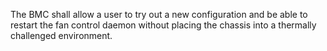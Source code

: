 The BMC shall allow a user to try out a new configuration and be able to 
restart the fan control daemon without placing the chassis into a thermally
challenged environment.
